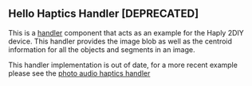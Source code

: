 
## Hello Haptics Handler [DEPRECATED]

This is a [handler](https://github.com/Shared-Reality-Lab/IMAGE-server/wiki/2.-Handlers,-Preprocessors-and-Services#handlers) component that acts as an example for the Haply 2DIY device. This handler provides the image blob as well as the centroid information for all the objects and segments in an image. 

This handler implementation is out of date, for a more recent example please see the [photo audio haptics handler](../..//handlers/photo-audio-handler)
